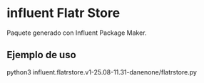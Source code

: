 # influent Flatr Store

Paquete generado con Influent Package Maker.

## Ejemplo de uso
python3 influent.flatrstore.v1-25.08-11.31-danenone/flatrstore.py

##